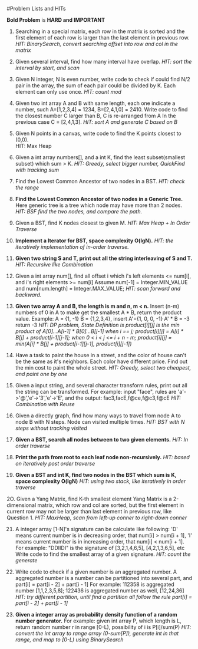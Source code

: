 #Problem Lists and HITs

**Bold Problem** is **HARD and IMPORTANT**

1.  Searching in a special matrix, each row in the matrix is sorted and the first element of each row is larger than
    the last element in previous row. 
    *HIT: BinarySearch, convert searching offset into row and col in the matrix*
        
2.  Given several interval, find how many interval have overlap.
    *HIT: sort the interval by start, and scan*
    
3.  Given N integer, N is even number, write code to check if could find N/2 pair in the array, the sum of each pair
    could be divided by K. Each element can only use once.
    *HIT: count mod*
    
4.  Given two int array A and B with same length, each one indicate a number, such A=[1,2,3,4] = 1234, B=[2,4,1,0] = 2410.
    Write code to find the closest number C larger than B, C is re-arranged from A
    In the previous case C = [2,4,1,3].
    *HIT: sort A and generate C based on B*
    
5.  Given N points in a canvas, write code to find the K points closest to (0,0).  
    HIT: Max Heap

6.  Given a int array numbers[], and a int K, find the least subset(smallest subset) which sum > K.
    *HIT: Greedy, select bigger number, QuickFind with tracking sum*
    
7.  Find the Lowest Common Ancestor of two nodes in a BST.
    *HIT: check the range*

8.  **Find the Lowest Common Ancestor of two nodes in a Generic Tree.**
    Here generic tree is a tree which node may have more than 2 nodes.
    *HIT: BSF find the two nodes, and compare the path.* 
    
9.  Given a BST, find K nodes closest to given M.
    *HIT: Max Heap + In Order Traverse*

10. **Implement a Iterator for BST, space complexity O(lgN).**
    *HIT: the iteratively implementation of in-order traverse.*

11. **Given two string S and T, print out all the string interleaving of S and T.**
    *HIT: Recursive like Combination*

12. Given a int array num[], find all offset i which i's left elements <= num[i], and i's right elements >= num[i]
    Assume num[-1] = Integer.MIN_VALUE and num[num.length] = Integer.MAX_VALUE;
    *HIT: scan forward and backward.*

13. **Given two array A and B, the length is m and n, m < n.** 
    Insert (n-m) numbers of 0 in A to make get the smallest A * B, return the product value.
    Example: A = {1, -1} B = {1,2,3,4}, insert A'={1, 0, 0, -1}  A' * B = -3 return -3
    *HIT: DP problem, State Definition is product[i][j] is the min product of A[0]...A[i-1] * B[0]...B[j-1]
         when i == j; product[i][j] = A[i] * B[j] + product[i-1][j-1];
         when 0 < i < j <= i + n - m; product[i][j] = min(A[i] * B[j] + product[i-1][j-1], product[i][j-1])*

14. Have a task to paint the house in a street, and the color of house can't be the same as it's neighbors. 
    Each color have different price. Find out the min cost to paint the whole street.
    *HIT: Greedy, select two cheapest, and paint one by one*

15. Given a input string, and several character transform rules, print out all the string can be transformed.
    For example: input "face", rules are 'a'->'@','e'->'3','e'->'E', and the output: fac3,facE,f@ce,f@c3,f@cE
    *HIT: Combination with Reuse*
    
16. Given a directly graph, find how many ways to travel from node A to node B with N steps. 
    Node can visited multiple times.
    *HIT: BST with N steps without tracking visited*
    
17. **Given a BST, search all nodes between to two given elements.**
    *HIT: In order traverse*

18. **Print the path from root to each leaf node non-recursively.**
    *HIT: based on iteratively post order traverse*
    
19. **Given a BST and int K, find two nodes in the BST which sum is K, space complexity O(lgN)**
    *HIT: using two stack, like iteratively in order traverse*
    
2O. Given a Yang Matrix, find K-th smallest element
    Yang Matrix is a 2-dimensional matrix, which row and col are sorted, but the first element in current row 
    may not be larger than last element in previous row, like Question 1.
    *HIT: MaxHeap, scan from left-up conner to right-down conner*

21. A integer array [1-N]'s signature can be calculate like following:
    'D' means current number is in decreasing order, that num[i] > num[i + 1], 
    'I' means current number is in increasing order, that num[i] < num[i + 1].
    For example: "DDIIDI" is the signature of [3,2,1,4,6,5], [4,2,1,3,6,5], etc
    Write code to find the smallest array of a given signature.
    *HIT: count the generate*
    
22. Write code to check if a given number is an aggregated number.
    A aggregated number is a number can be partitioned into several part, and part[i] = part[i - 2] + part[i - 1]
    For example: 112358 is aggregated number [1,1,2,3,5,8]; 122436 is aggregated number as well, [12,24,36]
    *HIT: try different partition, until find a partition all follow the rule part[i] = part[i - 2] + part[i - 1]*
     
23. **Given a integer array as probability density function of a random number generator.** 
    For example: given int array P, which length is L, return random number r in range [0-L), possibility of i is P[i]/sum(P)
    *HIT: convert the int array to range array (0-sum[P]), generate int in that range, and map to [0-L) using BinarySearch* 


    
   